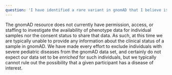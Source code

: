 ```yaml
---
question: 'I have identified a rare variant in gnomAD that I believe is associated with a specific clinical phenotype. What phenotype data are available for these individuals?'
---
```


The gnomAD resource does not currently have permission, access, or staffing to investigate the availability of phenotype data for individual samples nor the consent status to share that data. As such, at this time we are typically unable to provide any information about the clinical status of a sample in gnomAD. We have made every effort to exclude individuals with severe pediatric diseases from the gnomAD data set, and certainly do not expect our data set to be _enriched_ for such individuals, but we typically cannot rule out the possibility that a given participant has a disease of interest.
